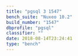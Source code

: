 ```yaml
---
title: "pgsql 3 1547"
bench_suite: "Nuxeo 10.2"
build_number: "1547"
dbprofile: "pgsql"
classifier: ""
date: 2018-08-14T23:24:41
type: "bench"
---
```

